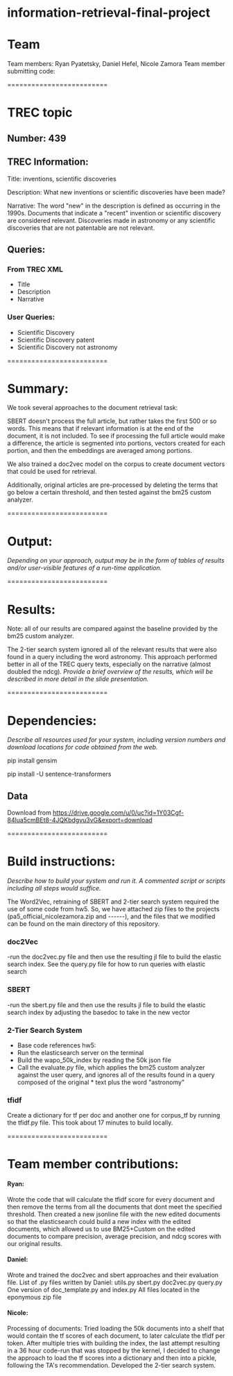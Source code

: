 # information-retrieval-final-project

# Team 
Team members: Ryan Pyatetsky, Daniel Hefel, Nicole Zamora
Team member submitting code:

=========================
# TREC topic

## Number: 439

## TREC Information:
Title: inventions, scientific discoveries 

Description: What new inventions or scientific discoveries have been made?  

Narrative:
The word "new" in the description is defined as occurring in the 1990s. Documents that indicate a "recent" invention or scientific discovery are considered relevant. Discoveries made in astronomy or any scientific discoveries that are not patentable are not relevant. 

## Queries:
 ### From TREC XML 
 
 * Title
 * Description
 * Narrative
 
 ### User Queries:
 * Scientific Discovery 
 * Scientific Discovery patent 
 * Scientific Discovery not astronomy
 
=========================
# Summary: 
We took several approaches to the document retrieval task:

SBERT doesn't process the full article, but rather takes the first 500 or so words. This means that if relevant information is at the end of the document, it is not included. To see if processing the full article would make a difference, the article is segmented into portions, vectors created for each portion, and then the embeddings are averaged among portions.

 We also trained a doc2vec model on the corpus to create document vectors that could be used for retrieval.

Additionally, original articles are pre-processed by deleting the terms that go below a certain threshold, and then tested against the bm25 custom analyzer. 


=========================
# Output:

_Depending on your approach, output may be in the form of tables of results and/or user-visible features of a run-time application._

=========================
# Results:
Note: all of our results are compared against the baseline provided by the bm25 custom analyzer.  

The 2-tier search system ignored all of the relevant results that were also found in a query including the word astronomy. This approach performed better in all of the TREC query texts, especially on the narrative (almost doubled the ndcg). 
_Provide a brief overview of the results, which will be described in more detail in the slide presentation._

=========================
# Dependencies:
_Describe all resources used for your system, including version numbers and download locations for code obtained from the web._

pip install gensim

pip install -U sentence-transformers

## Data

Download from 
https://drive.google.com/u/0/uc?id=1Y03Cgf-84lua5cmBEt8-4JQKbdgvu3vG&export=download

=========================

# Build instructions:
_Describe how to build your system and run it. A commented script or scripts including all steps would suffice._

The Word2Vec, retraining of SBERT and 2-tier search system required the use of some code from hw5. So, we have attached zip files to the projects (pa5_official_nicolezamora.zip and ------), and the files that we modified can be found on the main directory of this repository. 

### doc2Vec
-run the doc2vec.py file and then use the resulting jl file to build the elastic search index. See the query.py file for how to run queries with elastic search

### SBERT
-run the sbert.py file and then use the results jl file to build the elastic search index by adjusting the basedoc to take in the new vector

### 2-Tier Search System 
* Base code references hw5: 
* Run the elasticsearch server on the terminal
* Build the wapo_50k_index by reading the 50k json file
* Call the evaluate.py file, which applies the bm25 custom analyzer against the user query, and ignores all of the results found in a query composed of the original * text plus the word "astronomy"

### tfidf
Create a dictionary for tf per doc and another one for corpus_tf by running the tfidf.py file. This took about 17 minutes to build locally. 

=========================
# Team member contributions:

#### Ryan:
Wrote the code that will calculate the tfidf score for every document and then remove the terms from all the documents that dont meet 
the specified threshold. Then created a new jsonline file with the new  edited documents so that the elasticsearch could 
build a new index with the edited documents, which  allowed  us  to use BM25+Custom on the edited documents to compare precision,
average precision, and ndcg scores with our original results.
#### Daniel: 
Wrote and trained the doc2vec and sbert approaches and their evaluation file. List of .py files written by Daniel:
utils.py
sbert.py
doc2vec.py
query.py
One version of doc_template.py and index.py
All files located in the eponymous zip file


#### Nicole:
Processing of documents: Tried loading the 50k documents into a shelf that would contain the tf scores of each document, to later calculate the tfidf per token. After multiple tries with building the index, the last attempt resulting in a 36 hour code-run that was stopped by the kernel, I decided to change the approach to load the tf scores into a dictionary and then into a pickle, following the TA's recommendation. 
Developed the 2-tier search system. 

